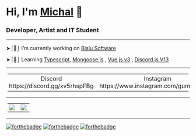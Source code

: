 # Hi, I'm [Michal](https://www.instagram.com/gumernus/) 👋 

### Developer, Artist and IT Student

---

➤⌠🔭⌡ I’m currently working on [Bialu Software](https://github.com/Bialu-Software/)

➤⌠🔬⌡ Learning [Typescript](https://github.com/microsoft/TypeScript), [Mongoose.js](https://github.com/Automattic/mongoose) , [Vue.js v3](https://github.com/vuejs/vue) , [Discord.js V13](https://github.com/discordjs/discord.js/)

---
<table style="border-radius:6px;" >
  <tr>
    <td align="center" style="padding=0;width=50%;">
      Discord https://discord.gg/xv5rhspFBg
    </td>
    <td align="center" style="padding=0;width=50%;">
      Instagram https://www.instagram.com/gumernus.jpg
    </td>
    <td align="center" style="padding=0;width=50%;">
     Twitter https://twitter.com/michal_lmao
    </td>
  </tr>
</table>

---

<table style="border-radius:6px;" >
  <tr>
    <td align="center" style="padding=0;width=50%;">
      <img align="center" style="padding=0;" src="https://grs.quantumly.dev/api/?username=gumernus&show_icons=true&title_color=4F8CC9&text_color=9f9f9f&bg_color=00000000&hide_border=true&icon_color=4F8CC9&hide_title=true&count_private=true" />
    </td>
    <td align="center" style="padding=0;width=50%;">
      <img align="center" style="padding=0;" src="https://grs.quantumly.dev/api/top-langs/?username=gumernus&layout=compact&show_icons=true&title_color=4F8CC9&text_color=9f9f9f&bg_color=00000000&hide_border=true&icon_color=00000000&count_private=true" />
    </td>
  </tr>
</table>

---
[![forthebadge](https://forthebadge.com/images/badges/built-with-grammas-recipe.svg)](https://forthebadge.com) 
[![forthebadge](https://forthebadge.com/images/badges/fuck-it-ship-it.svg)](https://forthebadge.com) 
[![forthebadge](https://forthebadge.com/images/badges/contains-tasty-spaghetti-code.svg)](https://forthebadge.com) 




